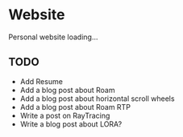 # Website

Personal website loading...

## TODO

-   Add Resume
-   Add a blog post about Roam
-   Add a blog post about horizontal scroll wheels
-   Add a blog post about Roam RTP
-   Write a post on RayTracing
-   Write a blog post about LORA?
